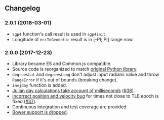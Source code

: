 ## Changelog

### 2.0.1 (2018-03-01)

- `sgp4` function's call result is used in `sgp4init`.
- Longitude of `eciToGeodetic` result is in [-PI; PI] range now.

### 2.0.0 (2017-12-23)

- Library became ES and Common.js compatible.
- Source code is reorganized to match [original Python library](https://pypi.python.org/pypi/sgp4/).
- `degreesLat` and `degreesLong` don't adjust input radians value and throw `RangeError` if it's out of bounds
(breaking change).
- `invjday` function is added.
- [Julian day calculations take account of milliseconds](https://github.com/shashwatak/satellite-js/issues/31)
([#38](https://github.com/shashwatak/satellite-js/pull/38)).
- [Incorrect position and velocity bug](https://github.com/shashwatak/satellite-js/issues/26) for times not close to
TLE epoch is fixed ([#37](https://github.com/shashwatak/satellite-js/pull/37)).
- Continuous integration and test coverage are provided.
- [Bower support is dropped](https://github.com/shashwatak/satellite-js/issues/40).
